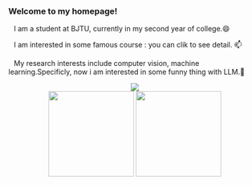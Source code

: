 ### Welcome to my homepage!
&ensp; I am a student at BJTU, currently in my second year of college.😄

&ensp; I am interested in some famous course : you can clik  to see detail. 📫

&ensp; My research interests include computer vision, machine learning.Specificly, now i am interested in some funny thing with LLM.🤔

<div align="center">
    <img src="https://activity-graph.herokuapp.com/graph?username=Rbrq03&theme=minimal" />
</div>

<div align="center">
<span>  </span>
<img height="170px" src="https://github-readme-stats.vercel.app/api?username=Rbrq03" /><span>  </span><img height="170px" src="https://github-readme-stats.vercel.app/api/top-langs/?username=Rbrq03&layout=compact&langs_count=8" />
<span>  </span>
</div>





<!--
**Rbrq03/Rbrq03** is a ✨ _special_ ✨ repository because its `README.md` (this file) appears on your GitHub profile.

Here are some ideas to get you started:

- 🔭 I’m currently working on ...
- 🌱 I’m currently learning ...
- 👯 I’m looking to collaborate on ...
- 🤔 I’m looking for help with ...
- 💬 Ask me about ...
- 📫 How to reach me: ...
- 😄 Pronouns: ...
- ⚡ Fun fact: ...
-->
